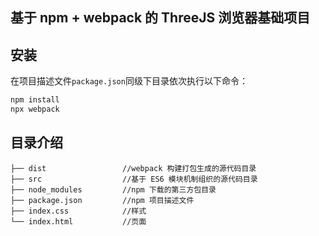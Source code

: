 ## 基于 npm + webpack 的 ThreeJS 浏览器基础项目

## 安装

在项目描述文件`package.json`同级下目录依次执行以下命令：

```bash
npm install
npx webpack
```

## 目录介绍

```
├── dist                 //webpack 构建打包生成的源代码目录
├── src                  //基于 ES6 模块机制组织的源代码目录
├── node_modules         //npm 下载的第三方包目录
├── package.json         //npm 项目描述文件
├── index.css            //样式
└── index.html           //页面
```
